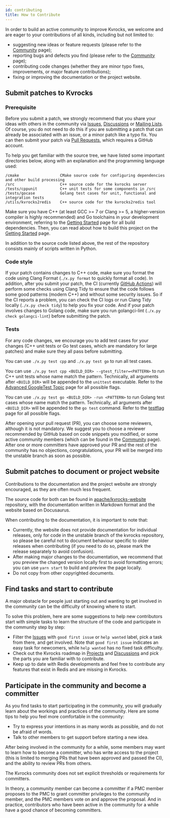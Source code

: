 ```yaml
---
id: contributing
title: How to Contribute
---
```


In order to build an active community to improve Kvrocks, we welcome and are eager to your contributions of all kinds, including but not limited to:

- suggesting new ideas or feature requests (please refer to the [Community](index.md) page);
- reporting bugs and defects you find (please refer to the [Community](index.md) page);
- contributing code changes (whether they are minor typo fixes, improvements, or major feature contributions);
- fixing or improving the documentation or the project website.

## Submit patches to Kvrocks

### Prerequisite

Before you submit a patch, we strongly recommend that you share your ideas with others in the community via [Issues](https://github.com/apache/kvrocks/issues), [Discussions](https://github.com/apache/kvrocks/discussions) or [Mailing Lists](/community/#mailing-list). Of course, you do not need to do this if you are submitting a patch that can already be associated with an issue, or a minor patch like a typo fix. You can then submit your patch via [Pull Requests](https://github.com/apache/kvrocks/pulls), which requires a GitHub account.

To help you get familiar with the source tree, we have listed some important directories below, along with an explanation and the programming language used:

```
/cmake                  CMake source code for configuring dependencies and other build processing
/src                    C++ source code for the kvrocks server
/tests/cppunit          C++ unit tests for some components in /src
/tests/gocase           Golang test cases for unit, functional and integration tests
/utils/kvrocks2redis    C++ source code for the kvrocks2redis tool
```

Make sure you have C++ (at least GCC >= 7 or Clang >= 5, a higher-version compiler is highly recommended) and Go toolchains in your development environment, referring to the [Getting Started](/docs/getting-started#install-dependencies) page for all build dependencies. Then, you can read about how to build this project on the [Getting Started](/docs/getting-started#compile-kvrocks-from-source) page.

In addition to the source code listed above, the rest of the repository consists mainly of scripts written in Python.

### Code style

If your patch contains changes to C++ code, make sure you format the code using Clang Format (`./x.py format` to quickly format all code). In addition, after you submit your patch, the CI (currently [GitHub Actions](https://github.com/apache/kvrocks/actions)) will perform some checks using Clang Tidy to ensure that the code follows some good patterns (modern C++) and without some security issues. So if the CI reports a problem, you can check the CI logs or run Clang Tidy locally (`./x.py check tidy`) to help you fix your code. And if your patch involves changes to Golang code, make sure you run golangci-lint (`./x.py check golangci-lint`) before submitting the patch.

### Tests

For any code changes, we encourage you to add test cases for your changes (C++ unit tests or Go test cases, which are mandatory for large patches) and make sure they all pass before submitting.

You can use `./x.py test cpp` and `./x.py test go` to run all test cases.

You can use `./x.py test cpp <BUILD_DIR> --gtest_filter=<PATTERN>` to run C++ unit tests whose name match the pattern. Technically, all arguments after `<BUILD_DIR>` will be appended to the `unittest` executable. Refer to the [Advanced GoogleTest Topic](http://google.github.io/googletest/advanced.html#running-a-subset-of-the-tests) page for all possible flags.

You can use `./x.py test go <BUILD_DIR> -run <PATTERN>` to run Golang test cases whose name match the pattern. Technically, all arguments after `<BUILD_DIR>` will be appended to the `go test` command. Refer to the [testflag](https://pkg.go.dev/cmd/go/internal/test) page for all possible flags.

After opening your pull request (PR), you can choose some reviewers, although it is not mandatory. We suggest you to choose a reviewer recommended by GitHub based on code snippets you modified, or some active community members (which can be found in the [Community](index.md#people) page). After one or more committers have approved your PR and the rest of the community has no objections, congratulations, your PR will be merged into the unstable branch as soon as possible.

## Submit patches to document or project website

Contributions to the documentation and the project website are strongly encouraged, as they are often much less frequent.

The source code for both can be found in [apache/kvrocks-website](https://github.com/apache/kvrocks-website) repository, with the documentation written in Markdown format and the website based on Docusaurus.

When contributing to the documentation, it is important to note that:

- Currently, the website does not provide documentation for individual releases, only for code in the unstable branch of the kvrocks repository, so please be careful not to document behaviour specific to older releases when contributing (if you need to do so, please mark the release separately to avoid confusion).
- After making major changes to the documentation, we recommend that you preview the changed version locally first to avoid formatting errors; you can use `yarn start` to build and preview the page locally.
- Do not copy from other copyrighted documents.

## Find tasks and start to contribute

A major obstacle for people just starting out and wanting to get involved in the community can be the difficulty of knowing where to start.

To solve this problem, here are some suggestions to help new contributors start with simple tasks to learn the structure of the code and participate in the community step by step:

- Filter the [Issues](https://github.com/apache/kvrocks/issues) with `good first issue` or `help wanted` label, pick a task from there, and get involved. Note that `good first issue` indicates an easy task for newcomers, while `help wanted` has no fixed task difficulty.
- Check out the Kvrocks roadmap in [Projects](https://github.com/apache/kvrocks/projects/2) and [Discussions](https://github.com/apache/kvrocks/discussions) and pick the parts you are familiar with to contribute.
- Keep up to date with Redis developments and feel free to contribute any features that exist in Redis and are missing in Kvrocks.

## Participate in the community and become a committer

As you find tasks to start participating in the community, you will gradually learn about the workings and practices of the community. Here are some tips to help you feel more comfortable in the community:

- Try to express your intentions in as many words as possible, and do not be afraid of words.
- Talk to other members to get support before starting a new idea.

After being involved in the community for a while, some members may want to learn how to become a committer, who has write access to the project (this is limited to merging PRs that have been approved and passed the CI), and the ability to review PRs from others.

The Kvrocks community does not set explicit thresholds or requirements for committers.

In theory, a community member can become a committer if a PMC member proposes to the PMC to grant committer privileges to the community member, and the PMC members vote on and approve the proposal. And in practice, contributors who have been active in the community for a while have a good chance of becoming committers.
